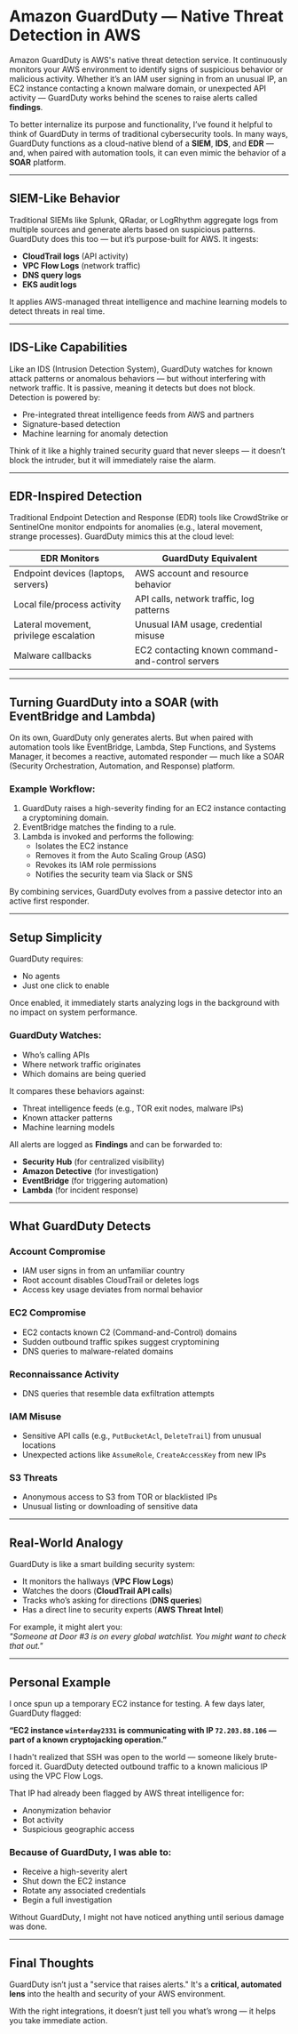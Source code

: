 # Amazon GuardDuty — Native Threat Detection in AWS

Amazon GuardDuty is AWS's native threat detection service. It continuously monitors your AWS environment to identify signs of suspicious behavior or malicious activity. Whether it’s an IAM user signing in from an unusual IP, an EC2 instance contacting a known malware domain, or unexpected API activity — GuardDuty works behind the scenes to raise alerts called **findings**.

To better internalize its purpose and functionality, I’ve found it helpful to think of GuardDuty in terms of traditional cybersecurity tools. In many ways, GuardDuty functions as a cloud-native blend of a **SIEM**, **IDS**, and **EDR** — and, when paired with automation tools, it can even mimic the behavior of a **SOAR** platform.

---

## SIEM-Like Behavior

Traditional SIEMs like Splunk, QRadar, or LogRhythm aggregate logs from multiple sources and generate alerts based on suspicious patterns. GuardDuty does this too — but it’s purpose-built for AWS. It ingests:

- **CloudTrail logs** (API activity)  
- **VPC Flow Logs** (network traffic)  
- **DNS query logs**  
- **EKS audit logs**

It applies AWS-managed threat intelligence and machine learning models to detect threats in real time.

---

## IDS-Like Capabilities

Like an IDS (Intrusion Detection System), GuardDuty watches for known attack patterns or anomalous behaviors — but without interfering with network traffic. It is passive, meaning it detects but does not block. Detection is powered by:

- Pre-integrated threat intelligence feeds from AWS and partners  
- Signature-based detection  
- Machine learning for anomaly detection

Think of it like a highly trained security guard that never sleeps — it doesn’t block the intruder, but it will immediately raise the alarm.

---

## EDR-Inspired Detection

Traditional Endpoint Detection and Response (EDR) tools like CrowdStrike or SentinelOne monitor endpoints for anomalies (e.g., lateral movement, strange processes). GuardDuty mimics this at the cloud level:

| EDR Monitors                         | GuardDuty Equivalent                         |
|-------------------------------------|----------------------------------------------|
| Endpoint devices (laptops, servers) | AWS account and resource behavior            |
| Local file/process activity         | API calls, network traffic, log patterns     |
| Lateral movement, privilege escalation | Unusual IAM usage, credential misuse    |
| Malware callbacks                   | EC2 contacting known command-and-control servers |

---

## Turning GuardDuty into a SOAR (with EventBridge and Lambda)

On its own, GuardDuty only generates alerts. But when paired with automation tools like EventBridge, Lambda, Step Functions, and Systems Manager, it becomes a reactive, automated responder — much like a SOAR (Security Orchestration, Automation, and Response) platform.

### Example Workflow:

1. GuardDuty raises a high-severity finding for an EC2 instance contacting a cryptomining domain.  
2. EventBridge matches the finding to a rule.  
3. Lambda is invoked and performs the following:
   - Isolates the EC2 instance  
   - Removes it from the Auto Scaling Group (ASG)  
   - Revokes its IAM role permissions  
   - Notifies the security team via Slack or SNS  

By combining services, GuardDuty evolves from a passive detector into an active first responder.

---

## Setup Simplicity

GuardDuty requires:

- No agents  
- Just one click to enable  

Once enabled, it immediately starts analyzing logs in the background with no impact on system performance.

### GuardDuty Watches:

- Who’s calling APIs  
- Where network traffic originates  
- Which domains are being queried  

It compares these behaviors against:

- Threat intelligence feeds (e.g., TOR exit nodes, malware IPs)  
- Known attacker patterns  
- Machine learning models  

All alerts are logged as **Findings** and can be forwarded to:

- **Security Hub** (for centralized visibility)  
- **Amazon Detective** (for investigation)  
- **EventBridge** (for triggering automation)  
- **Lambda** (for incident response)

---

## What GuardDuty Detects

### Account Compromise

- IAM user signs in from an unfamiliar country  
- Root account disables CloudTrail or deletes logs  
- Access key usage deviates from normal behavior  

### EC2 Compromise

- EC2 contacts known C2 (Command-and-Control) domains  
- Sudden outbound traffic spikes suggest cryptomining  
- DNS queries to malware-related domains  

### Reconnaissance Activity

- DNS queries that resemble data exfiltration attempts  


### IAM Misuse

- Sensitive API calls (e.g., `PutBucketAcl`, `DeleteTrail`) from unusual locations  
- Unexpected actions like `AssumeRole`, `CreateAccessKey` from new IPs  

### S3 Threats

- Anonymous access to S3 from TOR or blacklisted IPs  
- Unusual listing or downloading of sensitive data  

---

## Real-World Analogy


GuardDuty is like a smart building security system:

- It monitors the hallways (**VPC Flow Logs**)  
- Watches the doors (**CloudTrail API calls**)  
- Tracks who’s asking for directions (**DNS queries**)  
- Has a direct line to security experts (**AWS Threat Intel**)  

For example, it might alert you:  
_"Someone at Door #3 is on every global watchlist. You might want to check that out."_

---

## Personal Example

I once spun up a temporary EC2 instance for testing. A few days later, GuardDuty flagged:

**“EC2 instance `winterday2331` is communicating with IP `72.203.88.106` — part of a known cryptojacking operation.”**

I hadn't realized that SSH was open to the world — someone likely brute-forced it. GuardDuty detected outbound traffic to a known malicious IP using the VPC Flow Logs.

That IP had already been flagged by AWS threat intelligence for:

- Anonymization behavior  
- Bot activity  
- Suspicious geographic access  

### Because of GuardDuty, I was able to:

- Receive a high-severity alert  
- Shut down the EC2 instance  
- Rotate any associated credentials  
- Begin a full investigation  

Without GuardDuty, I might not have noticed anything until serious damage was done.

---

## Final Thoughts

GuardDuty isn’t just a "service that raises alerts." It's a **critical, automated lens** into the health and security of your AWS environment.

With the right integrations, it doesn’t just tell you what’s wrong — it helps you take immediate action.

